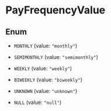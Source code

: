 

# PayFrequencyValue

## Enum


* `MONTHLY` (value: `"monthly"`)

* `SEMIMONTHLY` (value: `"semimonthly"`)

* `WEEKLY` (value: `"weekly"`)

* `BIWEEKLY` (value: `"biweekly"`)

* `UNKNOWN` (value: `"unknown"`)

* `NULL` (value: `"null"`)



